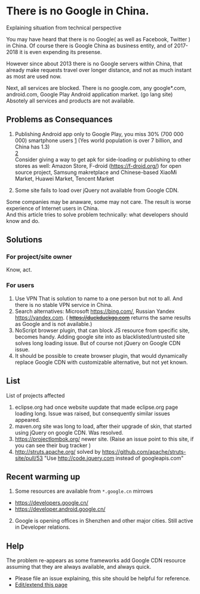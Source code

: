 
# There is no Google in China.

Explaining situation from technical perspective

You may have heard that there is no Google( as well as Facebook, Twitter ) in China.
Of course there is Google China as business entity, and of 2017-2018 it is even expending its presense. 

However since about 2013 there is no Google servers within China, that already make requests travel over longer distance,
and not as much instant as most are used now.

Next, all services are blocked. There is no google.com, any google*.com, android.com, Google Play Android application market. (go lang site)
Absotely all services and products are not available.

## Problems as Consequances

1. Publishing Android app only to Google Play, you miss 30% (700 000 000) smartphone users [1](https://en.wikipedia.org/wiki/List_of_countries_by_smartphone_penetration) (Yes world population is over 7 billion, and China has 1.3)  
[2](https://en.wikipedia.org/wiki/List_of_countries_by_number_of_Internet_users)  
Consider giving a way to get apk for side-loading or publishing to other stores as well: Amazon Store, F-droid (https://f-droid.org/) for open source project, Samsung makretplace and Chinese-based XiaoMi Market, Huawei Market, Tencent Market

2. Some site fails to load over jQuery not available from Google CDN.



Some companies may be anaware, some may not care. The result is worse experience of Internet users in China.  
And this article tries to solve problem technically: what developers should know and do.

## Solutions

### For project/site owner

Know, act.

### For users

1. Use VPN
That is solution to name to a one person but not to all. And there is no stable VPN service in China.
2. Search alternatives: Microsoft https://bing.com/, Russian Yandex https://yandex.com. ( ~~https://duckduckgo.com~~ returns the same results as Google and is not available.)
3. NoScript browser plugin, that can block JS resource from specific site, becomes handy. Adding google site into as blacklisted/untrusted site solves long loading issue. But of course not jQuery on Google CDN issue.
3. It should be possible to create browser plugin, that would dynamically replace Google CDN with customizable alternative, but not yet known.

## List

List of projects affected

1. eclipse.org had once website uupdate that made eclipse.org page loading long. Issue was raised, but consequently similar issues appeared.
2. maven.org site was long to load, after their upgrade of skin, that started using jQuery on google CDN. Was resolved.
3. https://projectlombok.org/ newer site. (Raise an issue point to this site, if you can see their bug tracker )
4. http://struts.apache.org/ solved by https://github.com/apache/struts-site/pull/53 "Use http://code.jquery.com instead of googleapis.com"

## Recent warming up

1. Some resources are available from `*.google.cn` mirrows
- https://developers.google.cn/
- https://developer.android.google.cn/
2. Google is opening offices in Shenzhen and other major cities. Still active in Developer relations.

## Help

The problem re-appears as some frameworks add Google CDN resource assuming that they are always available,
and always quick. 

- Please file an issue explaining, this site should be helpful for reference.
- [Edit/extend this page](https://github.com/no-google-in-china/no-google-in-china.github.io/edit/master/README.md)


